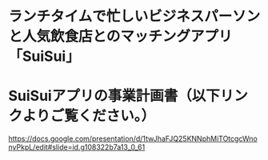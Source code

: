 # ランチタイムで忙しいビジネスパーソンと人気飲食店とのマッチングアプリ　「SuiSui」

# SuiSuiアプリの事業計画書（以下リンクよりご覧ください。）
https://docs.google.com/presentation/d/1twJhaFJQ25KNNphMiTOtcgcWnonyPkpL/edit#slide=id.g108322b7a13_0_61
